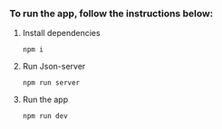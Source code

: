 ### To run the app, follow the instructions below:

1. Install dependencies

   `npm i`

2. Run Json-server

   `npm run server`

3. Run the app

   `npm run dev`
